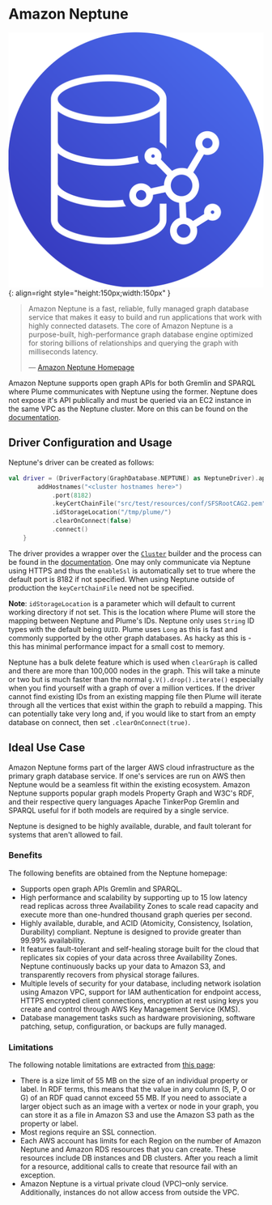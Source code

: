 # Amazon Neptune

![Amazon Logo](../assets/images/databases/neptune.png){: align=right style="height:150px;width:150px" }

> Amazon Neptune is a fast, reliable, fully managed graph database service that
> makes it easy to build and run applications that work with highly connected
> datasets. The core of Amazon Neptune is a purpose-built, high-performance
> graph database engine optimized for storing billions of relationships and
> querying the graph with milliseconds latency.
>
>  —  [Amazon Neptune Homepage](https://aws.amazon.com/neptune/)

Amazon Neptune supports open graph APIs for both Gremlin and SPARQL where Plume
communicates with Neptune using the former. Neptune does not expose it's API
publically and must be queried via an EC2 instance in the same VPC as the
Neptune cluster. More on this can be found on the
[documentation](https://docs.aws.amazon.com/neptune/latest/userguide/get-started-vpc-dns.html).

## Driver Configuration and Usage

Neptune's driver can be created as follows:
```kotlin
val driver = (DriverFactory(GraphDatabase.NEPTUNE) as NeptuneDriver).apply { 
        addHostnames("<cluster hostnames here>")
            .port(8182)
            .keyCertChainFile("src/test/resources/conf/SFSRootCAG2.pem")
            .idStorageLocation("/tmp/plume/")
            .clearOnConnect(false)
            .connect()
    }
```

The driver provides a wrapper over the
[`Cluster`](https://tinkerpop.apache.org/javadocs/current/full/org/apache/tinkerpop/gremlin/driver/Cluster.html)
builder and the process can be found in the
[documentation](https://docs.aws.amazon.com/neptune/latest/userguide/access-graph-gremlin-java.html).
One may only communicate via Neptune using HTTPS and thus the `enableSsl` is
automatically set to true where the default port is 8182 if not specified. When
using Neptune outside of production the `keyCertChainFile` need not be
specified.

**Note**: `idStorageLocation` is a parameter which will default to current
working directory if not set. This is the location where Plume will store the
mapping between Neptune and Plume's IDs. Neptune only uses `String` ID types
with the default being `UUID`. Plume uses `Long` as this is fast and commonly
supported by the other graph databases. As hacky as this is - this has minimal
performance impact for a small cost to memory.

Neptune has a bulk delete feature which is used when `clearGraph` is called and
there are more than 100,000 nodes in the graph. This will take a minute or two
but is much faster than the normal `g.V().drop().iterate()` especially when you
find yourself with a graph of over a million vertices. If the driver cannot find
existing IDs from an existing mapping file then Plume will iterate through all
the vertices that exist within the graph to rebuild a mapping. This can
potentially take very long and, if you would like to start from an empty
database on connect, then set `.clearOnConnect(true)`.

## Ideal Use Case

Amazon Neptune forms part of the larger AWS cloud infrastructure as the primary
graph database service. If one's services are run on AWS then Neptune would be a
seamless fit within the existing ecosystem. Amazon Neptune supports popular
graph models Property Graph and W3C's RDF, and their respective query languages
Apache TinkerPop Gremlin and SPARQL useful for if both models are required by a
single service.

Neptune is designed to be highly available, durable, and fault tolerant for
systems that aren't allowed to fail.

### Benefits

The following benefits are obtained from the Neptune homepage:

- Supports open graph APIs Gremlin and SPARQL.
- High performance and scalability by supporting up to 15 low latency read
  replicas across three Availability Zones to scale read capacity and execute
  more than one-hundred thousand graph queries per second.
- Highly available, durable, and ACID (Atomicity, Consistency, Isolation,
  Durability) compliant. Neptune is designed to provide greater than 99.99%
  availability.
- It features fault-tolerant and self-healing storage built for the cloud that
  replicates six copies of your data across three Availability Zones. Neptune
  continuously backs up your data to Amazon S3, and transparently recovers from
  physical storage failures.
- Multiple levels of security for your database, including network isolation
  using Amazon VPC, support for IAM authentication for endpoint access, HTTPS
  encrypted client connections, encryption at rest using keys you create and
  control through AWS Key Management Service (KMS).
- Database management tasks such as hardware provisioning, software patching,
  setup, configuration, or backups are fully managed.

### Limitations

The following notable limitations are extracted from [this
page](https://docs.aws.amazon.com/neptune/latest/userguide/limits.html):

- There is a size limit of 55 MB on the size of an individual property or label.
  In RDF terms, this means that the value in any column (S, P, O or G) of an RDF
  quad cannot exceed 55 MB. If you need to associate a larger object such as an
  image with a vertex or node in your graph, you can store it as a file in
  Amazon S3 and use the Amazon S3 path as the property or label.
- Most regions require an SSL connection.
- Each AWS account has limits for each Region on the number of Amazon Neptune
  and Amazon RDS resources that you can create. These resources include DB
  instances and DB clusters. After you reach a limit for a resource, additional
  calls to create that resource fail with an exception.
- Amazon Neptune is a virtual private cloud (VPC)–only service. Additionally,
  instances do not allow access from outside the VPC.